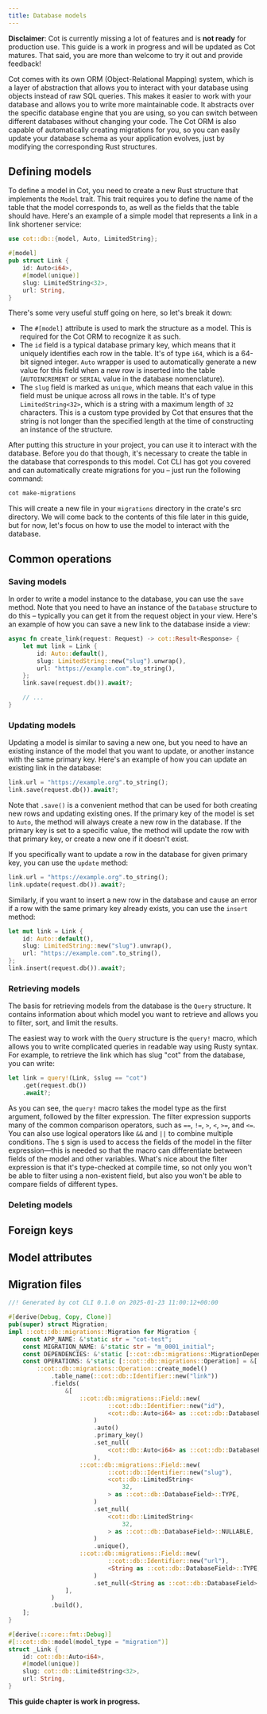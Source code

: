 ```yaml
---
title: Database models
---
```


<div class="alert alert-warning" role="alert"><strong>Disclaimer</strong>: Cot is currently missing a lot of features and is <strong>not ready</strong> for production use. This guide is a work in progress and will be updated as Cot matures. That said, you are more than welcome to try it out and provide feedback!</div>

Cot comes with its own ORM (Object-Relational Mapping) system, which is a layer of abstraction that allows you to interact with your database using objects instead of raw SQL queries. This makes it easier to work with your database and allows you to write more maintainable code. It abstracts over the specific database engine that you are using, so you can switch between different databases without changing your code. The Cot ORM is also capable of automatically creating migrations for you, so you can easily update your database schema as your application evolves, just by modifying the corresponding Rust structures.

## Defining models

To define a model in Cot, you need to create a new Rust structure that implements the `Model` trait. This trait requires you to define the name of the table that the model corresponds to, as well as the fields that the table should have. Here's an example of a simple model that represents a link in a link shortener service:

```rust
use cot::db::{model, Auto, LimitedString};

#[model]
pub struct Link {
    id: Auto<i64>,
    #[model(unique)]
    slug: LimitedString<32>,
    url: String,
}
```

There's some very useful stuff going on here, so let's break it down:

* The `#[model]` attribute is used to mark the structure as a model. This is required for the Cot ORM to recognize it as such.
* The `id` field is a typical database primary key, which means that it uniquely identifies each row in the table. It's of type `i64`, which is a 64-bit signed integer. `Auto` wrapper is used to automatically generate a new value for this field when a new row is inserted into the table (`AUTOINCREMENT` or `SERIAL` value in the database nomenclature).
* The `slug` field is marked as `unique`, which means that each value in this field must be unique across all rows in the table. It's of type `LimitedString<32>`, which is a string with a maximum length of `32` characters. This is a custom type provided by Cot that ensures that the string is not longer than the specified length at the time of constructing an instance of the structure.

After putting this structure in your project, you can use it to interact with the database. Before you do that though, it's necessary to create the table in the database that corresponds to this model. Cot CLI has got you covered and can automatically create migrations for you – just run the following command:

```bash
cot make-migrations
```

This will create a new file in your `migrations` directory in the crate's src directory. We will come back to the contents of this file later in this guide, but for now, let's focus on how to use the model to interact with the database.

## Common operations

### Saving models

In order to write a model instance to the database, you can use the `save` method. Note that you need to have an instance of the `Database` structure to do this – typically you can get it from the request object in your view. Here's an example of how you can save a new link to the database inside a view:

```rust
async fn create_link(request: Request) -> cot::Result<Response> {
    let mut link = Link {
        id: Auto::default(),
        slug: LimitedString::new("slug").unwrap(),
        url: "https://example.com".to_string(),
    };
    link.save(request.db()).await?;

    // ...
}
```

### Updating models

Updating a model is similar to saving a new one, but you need to have an existing instance of the model that you want to update, or another instance with the same primary key. Here's an example of how you can update an existing link in the database:

```rust
link.url = "https://example.org".to_string();
link.save(request.db()).await?;
```

Note that `.save()` is a convenient method that can be used for both creating new rows and updating existing ones. If the primary key of the model is set to `Auto`, the method will always create a new row in the database. If the primary key is set to a specific value, the method will update the row with that primary key, or create a new one if it doesn't exist.

If you specifically want to update a row in the database for given primary key, you can use the `update` method:

```rust
link.url = "https://example.org".to_string();
link.update(request.db()).await?;
```

Similarly, if you want to insert a new row in the database and cause an error if a row with the same primary key already exists, you can use the `insert` method:

```rust
let mut link = Link {
    id: Auto::default(),
    slug: LimitedString::new("slug").unwrap(),
    url: "https://example.com".to_string(),
};
link.insert(request.db()).await?;
```

### Retrieving models

The basis for retrieving models from the database is the `Query` structure. It contains information about which model you want to retrieve and allows you to filter, sort, and limit the results.

The easiest way to work with the `Query` structure is the `query!` macro, which allows you to write complicated queries in readable way using Rusty syntax. For example, to retrieve the link which has slug "cot" from the database, you can write:

```rust
let link = query!(Link, $slug == "cot")
    .get(request.db())
    .await?;
```

As you can see, the `query!` macro takes the model type as the first argument, followed by the filter expression. The filter expression supports many of the common comparison operators, such as `==`, `!=`, `>`, `<`, `>=`, and `<=`. You can also use logical operators like `&&` and `||` to combine multiple conditions. The `$` sign is used to access the fields of the model in the filter expression—this is needed so that the macro can differentiate between fields of the model and other variables. What's nice about the filter expression is that it's type-checked at compile time, so not only you won't be able to filter using a non-existent field, but also you won't be able to compare fields of different types.

### Deleting models

## Foreign keys

## Model attributes

## Migration files

```rust
//! Generated by cot CLI 0.1.0 on 2025-01-23 11:00:12+00:00

#[derive(Debug, Copy, Clone)]
pub(super) struct Migration;
impl ::cot::db::migrations::Migration for Migration {
    const APP_NAME: &'static str = "cot-test";
    const MIGRATION_NAME: &'static str = "m_0001_initial";
    const DEPENDENCIES: &'static [::cot::db::migrations::MigrationDependency] = &[];
    const OPERATIONS: &'static [::cot::db::migrations::Operation] = &[
        ::cot::db::migrations::Operation::create_model()
            .table_name(::cot::db::Identifier::new("link"))
            .fields(
                &[
                    ::cot::db::migrations::Field::new(
                            ::cot::db::Identifier::new("id"),
                            <cot::db::Auto<i64> as ::cot::db::DatabaseField>::TYPE,
                        )
                        .auto()
                        .primary_key()
                        .set_null(
                            <cot::db::Auto<i64> as ::cot::db::DatabaseField>::NULLABLE,
                        ),
                    ::cot::db::migrations::Field::new(
                            ::cot::db::Identifier::new("slug"),
                            <cot::db::LimitedString<
                                32,
                            > as ::cot::db::DatabaseField>::TYPE,
                        )
                        .set_null(
                            <cot::db::LimitedString<
                                32,
                            > as ::cot::db::DatabaseField>::NULLABLE,
                        )
                        .unique(),
                    ::cot::db::migrations::Field::new(
                            ::cot::db::Identifier::new("url"),
                            <String as ::cot::db::DatabaseField>::TYPE,
                        )
                        .set_null(<String as ::cot::db::DatabaseField>::NULLABLE),
                ],
            )
            .build(),
    ];
}

#[derive(::core::fmt::Debug)]
#[::cot::db::model(model_type = "migration")]
struct _Link {
    id: cot::db::Auto<i64>,
    #[model(unique)]
    slug: cot::db::LimitedString<32>,
    url: String,
}
```

**This guide chapter is work in progress.**
